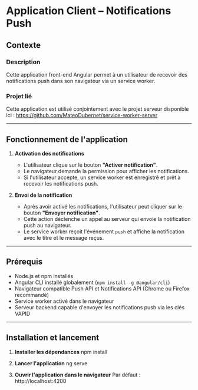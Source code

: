 # Application Client – Notifications Push

## Contexte

### Description
Cette application front-end Angular permet à un utilisateur de recevoir des notifications push dans son navigateur via un service worker.

### Projet lié
Cette application est utilisé conjointement avec le projet serveur disponible ici :
https://github.com/MateoDubernet/service-worker-server

---

## Fonctionnement de l'application

1. **Activation des notifications**
   - L'utilisateur clique sur le bouton **"Activer notification"**.
   - Le navigateur demande la permission pour afficher les notifications.
   - Si l'utilisateur accepte, un service worker est enregistré et prêt à recevoir les notifications push.

2. **Envoi de la notification**
   - Après avoir activé les notifications, l'utilisateur peut cliquer sur le bouton **"Envoyer notification"**.
   - Cette action déclenche un appel au serveur qui envoie la notification push au navigateur.
   - Le service worker reçoit l'événement `push` et affiche la notification avec le titre et le message reçus.

---

## Prérequis

- Node.js et npm installés
- Angular CLI installé globalement (`npm install -g @angular/cli`)
- Navigateur compatible Push API et Notifications API (Chrome ou Firefox recommandé)
- Service worker activé dans le navigateur
- Serveur backend capable d'envoyer les notifications push via les clés VAPID

---

## Installation et lancement

1. **Installer les dépendances**
npm install

2. **Lancer l'application**
ng serve

3. **Ouvrir l'application dans le navigateur**
Par défaut : http://localhost:4200
